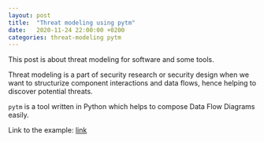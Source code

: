 ```yaml
---
layout: post
title:  "Threat modeling using pytm"
date:   2020-11-24 22:00:00 +0200
categories: threat-modeling pytm
---
```


This post is about threat modeling for software and some tools.

Threat modeling is a part of security research or security design when we want to structurize component interactions and data flows, hence helping to discover potential threats.

`pytm` is a tool written in Python which helps to compose Data Flow Diagrams easily.

Link to the example: [link](https://github.com/alivenets/threat-modeling-pytm)